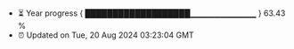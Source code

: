 - ⏳ Year progress { ███████████████████▁▁▁▁▁▁▁▁▁▁▁ } 63.43 %
- ⏰ Updated on Tue, 20 Aug 2024 03:23:04 GMT

